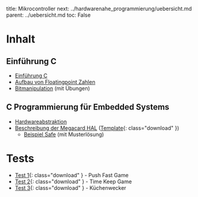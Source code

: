 title: Mikrocontroller
next: ../hardwarenahe_programmierung/uebersicht.md
parent: ../uebersicht.md
toc: False

# Inhalt
## Einführung C
* [Einführung C]({filename}uebersicht_c.md)
* [Aufbau von Floatingpoint Zahlen]({filename}floatingpoint.md)
* [Bitmanipulation]({filename}bitmanipulation.md) (mit Übungen)

## C Programmierung für Embedded Systems
* [Hardwareabstraktion]({filename}hal.md)
* [Beschreibung der Megacard HAL]({filename}hal_megacard.md) ([Template]({filename}embedded_template_hal.compress){: class="download" })
    * [Beispiel Safe]({filename}uebung_safe.md) (mit Musterlösung)

# Tests
* [Test 1]({filename}embedded_test_1.compress){: class="download" } - Push Fast Game
* [Test 2]({filename}embedded_test_2.compress){: class="download" } - Time Keep Game
* [Test 3]({filename}embedded_test_3.compress){: class="download" } - Küchenwecker
